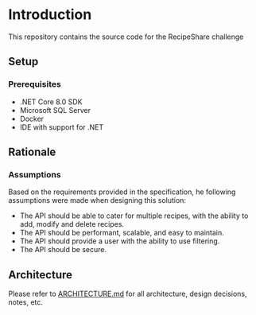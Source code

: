 # Introduction

This repository contains the source code for the RecipeShare challenge


## Setup

### Prerequisites
- .NET Core 8.0 SDK
- Microsoft SQL Server 
- Docker
- IDE with support for .NET



## Rationale


### Assumptions
Based on the requirements provided in the specification, he following assumptions were made when designing this solution:

- The API should be able to cater for multiple recipes, with the ability to add, modify and delete recipes.
- The API should be performant, scalable, and easy to maintain.
- The API should provide a user with the ability to use filtering.
- The API should be secure.


## Architecture

Please refer to [ARCHITECTURE.md](ARCHITECTURE.md) for all architecture, design decisions, notes, etc.
